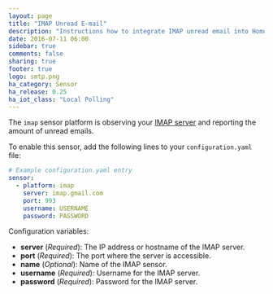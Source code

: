 ```yaml
---
layout: page
title: "IMAP Unread E-mail"
description: "Instructions how to integrate IMAP unread email into Home Assistant."
date: 2016-07-11 06:00
sidebar: true
comments: false
sharing: true
footer: true
logo: smtp.png
ha_category: Sensor
ha_release: 0.25
ha_iot_class: "Local Polling"
---
```



The `imap` sensor platform is observing your [IMAP server](https://en.wikipedia.org/wiki/Internet_Message_Access_Protocol) and reporting the amount of unread emails.

To enable this sensor, add the following lines to your `configuration.yaml` file:

```yaml
# Example configuration.yaml entry
sensor:
  - platform: imap
    server: imap.gmail.com
    port: 993
    username: USERNAME
    password: PASSWORD
```

Configuration variables:

- **server** (*Required*): The IP address or hostname of the IMAP server.
- **port** (*Required*): The port where the server is accessible.
- **name** (*Optional*): Name of the IMAP sensor.
- **username** (*Required*): Username for the IMAP server.
- **password** (*Required*): Password for the IMAP server.

